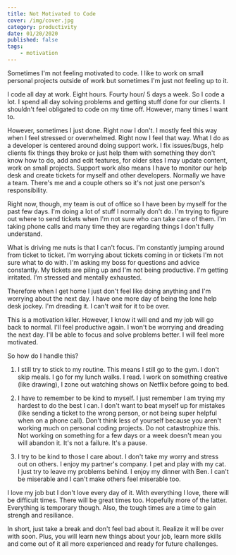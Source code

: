 ```yaml
---
title: Not Motivated to Code
cover: /img/cover.jpg
category: productivity
date: 01/20/2020
published: false
tags:
    - motivation
---
```


Sometimes I'm not feeling motivated to code. I like to work on small personal projects outside of work but sometimes I'm just not feeling up to it.

I code all day at work. Eight hours. Fourty hour/ 5 days a week. So I code a lot. I spend all day solving problems and getting stuff done for our clients. I shouldn't feel obligated to code on my time off. However, many times I want to.

However, sometimes I just done. Right now I don't. I mostly feel this way when I feel stressed or overwhelmed. Right now I feel that way. What I do as a developer is centered around doing support work. I fix issues/bugs, help clients fix things they broke or just help them with something they don't know how to do, add and edit features, for older sites I may update content, work on small projects. Support work also means I have to monitor our help desk and create tickets for myself and other developers. Normally we have a team. There's me and a couple others so it's not just one person's responsibility.

Right now, though, my team is out of office so I have been by myself for the past few days. I'm doing a lot of stuff I normally don't do. I'm trying to figure out where to send tickets when I'm not sure who can take care of them. I'm taking phone calls and many time they are regarding things I don't fully understand. 

What is driving me nuts is that I can't focus. I'm constantly jumping around from ticket to ticket. I'm worrying about tickets coming in or tickets I'm not sure what to do with. I'm asking my boss for questions and advice constantly. My tickets are piling up and I'm not being productive. I'm getting irritated. I'm stressed and mentally exhausted.

Therefore when I get home I just don't feel like doing anything and I'm worrying about the next day. I have one more day of being the lone help desk jockey. I'm dreading it. I can't wait for it to be over.

This is a motivation killer. However, I know it will end and my job will go back to normal. I'll feel productive again. I won't be worrying and dreading the next day. I'll be able to focus and solve problems better. I will feel more motivated.

So how do I handle this? 

1. I still try to stick to my routine. This means I still go to the gym. I don't skip meals. I go for my lunch walks. I read. I work on something creative (like drawing), I zone out watching shows on Netflix before going to bed.

2. I have to remember to be kind to myself. I just remember I am trying my hardest to do the best I can. I don't want to beat myself up for mistakes (like sending a ticket to the wrong person, or not being super helpful when on a phone call). Don't think less of yourself because you aren't working much on personal coding projects. Do not catastrophize this. Not working on something for a few days or a week doesn't mean you will abandon it. It's not a failure. It's a pause.

3. I try to be kind to those I care about. I don't take my worry and stress out on others. I enjoy my partner's company. I pet and play with my cat. I just try to leave my problems behind. I enjoy my dinner with Ben. I can't be miserable and I can't make others feel miserable too.

I love my job but I don't love every day of it. With everything I love, there will be difficult times. There will be great times too. Hopefully more of the latter. Everything is temporary though. Also, the tough times are a time to gain strengh and resiliance.

In short, just take a break and don't feel bad about it. Realize it will be over with soon. Plus, you will learn new things about your job, learn more skills and come out of it all more experienced and ready for future challenges.

